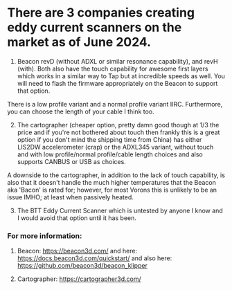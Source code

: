 # There are 3 companies creating eddy current scanners on the market as of June 2024. 

1) Beacon revD (without ADXL or similar resonance capability), and revH (with).  Both also have the touch capability for awesome first layers which works in a similar way to Tap but at incredible speeds as well.  You will need to flash the firmware appropriately on the Beacon to support that option.   

There is a low profile variant and a normal profile variant IIRC.  Furthermore, you can choose the length of your cable I think too.

2) The cartographer (cheaper option, pretty damn good though at 1/3 the price and if you're not bothered about touch then frankly this is a great option if you don't mind the shipping time from China) has either LIS2DW accelerometer (crap) or the ADXL345 variant, without touch and with low profile/normal profile/cable length choices and also supports CANBUS or USB as choices.

A downside to the cartographer, in addition to the lack of touch capability, is also that it doesn't handle the much higher temperatures that the Beacon aka 'Bacon' is rated for; however, for most Vorons this is unlikely to be an issue IMHO; at least when passively heated.

3) The BTT Eddy Current Scanner which is untested by anyone I know and I would avoid that option until it has been.


### For more information:

1) Beacon: https://beacon3d.com/ and here: https://docs.beacon3d.com/quickstart/ and also here: https://github.com/beacon3d/beacon_klipper

2) Cartographer: https://cartographer3d.com/

